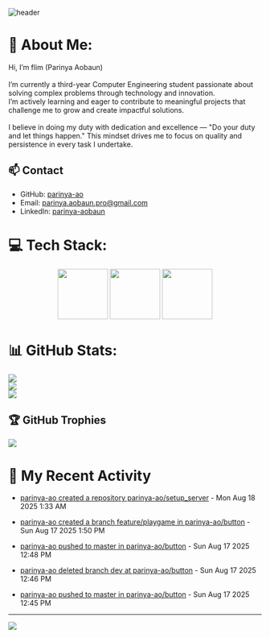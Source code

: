 ![header](https://capsule-render.vercel.app/api?type=waving&color=gradient&height=180&section=header&text=Welcome+to+My+gtihub+repo!&fontSize=32&animation=fadeIn)

# 💫 About Me:
Hi, I’m flim (Parinya Aobaun)<br><br>I’m currently a third-year Computer Engineering student passionate about solving complex problems through technology and innovation.  <br>I’m actively learning and eager to contribute to meaningful projects that challenge me to grow and create impactful solutions.<br><br>I believe in doing my duty with dedication and excellence — "Do your duty and let things happen." This mindset drives me to focus on quality and persistence in every task I undertake.<br>
## 📫 Contact
- GitHub: [parinya-ao](https://github.com/parinya-ao)
- Email: parinya.aobaun.pro@gmail.com
- LinkedIn: [parinya-aobaun](https://th.linkedin.com/in/parinya-aobaun)


# 💻 Tech Stack:
<div align="center">
  <img src="https://skillicons.dev/icons?i=python" width="100" height="100"/>
  <img src="https://skillicons.dev/icons?i=rust" width="100" height="100"/>
  <img src="https://skillicons.dev/icons?i=ts" width="100" height="100"/>
</div>

# 📊 GitHub Stats:
![](https://github-readme-stats.vercel.app/api?username=parinya-ao&theme=swift&hide_border=false&include_all_commits=true&count_private=true)<br/>
![](https://nirzak-streak-stats.vercel.app/?user=parinya-ao&theme=swift&hide_border=false)<br/>
![](https://github-readme-stats.vercel.app/api/top-langs/?username=parinya-ao&theme=swift&hide_border=false&include_all_commits=true&count_private=true&layout=compact)

## 🏆 GitHub Trophies
![](https://github-profile-trophy.vercel.app/?username=parinya-ao&theme=swift&no-frame=false&no-bg=false&margin-w=4)

# 📰 My Recent Activity
<!-- BLOG-POST-LIST:START -->

* <a href="https://github.com/parinya-ao/setup_server//" target="_blank">parinya-ao created a repository parinya-ao/setup_server</a> - Mon Aug 18 2025 1:33 AM



* <a href="https://github.com/parinya-ao/button/compare/feature/playgame" target="_blank">parinya-ao created a branch feature/playgame in parinya-ao/button</a> - Sun Aug 17 2025 1:50 PM



* <a href="https://github.com/parinya-ao/button/compare/efa3b33c98...9cdebdca69" target="_blank">parinya-ao pushed to master in parinya-ao/button</a> - Sun Aug 17 2025 12:48 PM



* <a href="https://github.com/" target="_blank">parinya-ao deleted branch dev at parinya-ao/button</a> - Sun Aug 17 2025 12:46 PM



* <a href="https://github.com/parinya-ao/button/compare/af9e85a348...efa3b33c98" target="_blank">parinya-ao pushed to master in parinya-ao/button</a> - Sun Aug 17 2025 12:45 PM

<!-- BLOG-POST-LIST:END -->

---
[![](https://visitcount.itsvg.in/api?id=parinya-ao&icon=0&color=0)](https://visitcount.itsvg.in)
